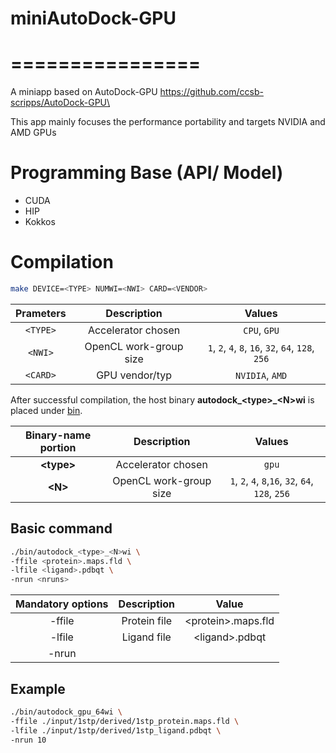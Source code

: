 # miniAutoDock-GPU 
# ================ 

 A miniapp based on AutoDock-GPU https://github.com/ccsb-scripps/AutoDock-GPU\ 

This app mainly focuses the performance portability and targets NVIDIA and AMD GPUs 
 

# Programming Base (API/ Model) 

* CUDA 
* HIP 
* Kokkos 

 

# Compilation 

```zsh 
make DEVICE=<TYPE> NUMWI=<NWI> CARD=<VENDOR> 
``` 
|  Prameters | Description            | Values                                             |
|:----------:|:----------------------:|:--------------------------------------------------:|
| `<TYPE>`   | Accelerator chosen     | `CPU`, `GPU`                                       |
| `<NWI>`    | OpenCL work-group size | `1`, `2`, `4`, `8`, `16`, `32`, `64`, `128`, `256` |
| `<CARD>`   | GPU vendor/typ         | `NVIDIA`, `AMD`                                    |


After successful compilation, the host binary **autodock_&lt;type&gt;_&lt;N&gt;wi** is placed under [bin](./bin).

| Binary-name portion | Description            | Values                                            |
|:-------------------:|:----------------------:|:-------------------------------------------------:|
| **&lt;type&gt;**    | Accelerator chosen     | `gpu`                                      |
| **&lt;N&gt;**       | OpenCL work-group size | `1`, `2`, `4`, `8`,`16`, `32`, `64`, `128`, `256` |



## Basic command 

```zsh 
./bin/autodock_<type>_<N>wi \ 
-ffile <protein>.maps.fld \ 
-lfile <ligand>.pdbqt \ 
-nrun <nruns> 
``` 

| Mandatory options | Description   | Value                     |
|:-----------------:|:-------------:|:-------------------------:|
| -ffile            |Protein file   |&lt;protein&gt;.maps.fld   |
| -lfile            |Ligand file    |&lt;ligand&gt;.pdbqt       |
| -nrun		    |               |                           |	

## Example 

```zsh 
./bin/autodock_gpu_64wi \ 
-ffile ./input/1stp/derived/1stp_protein.maps.fld \ 
-lfile ./input/1stp/derived/1stp_ligand.pdbqt \ 
-nrun 10 
``` 

 

 
